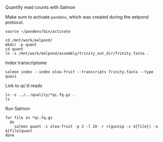 Quantify read counts with Salmon

Make sure to activate `pondenv`, which was created during the eelpond protocol.
```
source ~/pondenv/bin/activate
```

```
cd /mnt/work/eelpond/
mkdir -p quant
cd quant
ln -s /mnt/work/eelpond/assembly/trinity_out_dir/Trinity.fasta .
```

Index transcriptome
```
salmon index --index olea-fruit --transcripts Trinity.fasta --type quasi
```

Link to qc'd reads
```
ln -s ../../quality/*qc.fq.gz .
ls
```  

Run Salmon
```
for file in *qc.fq.gz
  do
    salmon quant -i olea-fruit -p 2 -l IU -r <(gunzip -c ${file}) -o ${file}quant
done
```
